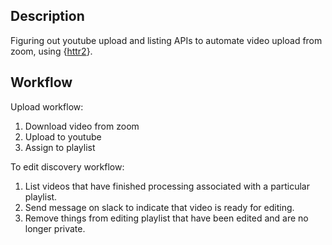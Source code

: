 ## Description

Figuring out youtube upload and listing APIs to automate video upload from zoom,
using {[httr2](https://httr2.r-lib.org)}.

## Workflow

Upload workflow:
1. Download video from zoom
2. Upload to youtube 
3. Assign to playlist

To edit discovery workflow:
1. List videos that have finished processing associated with a particular playlist.
2. Send message on slack to indicate that video is ready for editing. 
3. Remove things from editing playlist that have been edited and are no longer private.